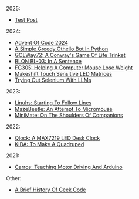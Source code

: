2025:
- [Test Post](/#test-post)

2024:
- [Advent Of Code 2024](/#aoc24)
- [A Simple Greedy Othello Bot In Python](/#eagerthello)
- [GOLWay72: A Conway's Game Of Life Trinket](/#golway72)
- [BLON BL-03: In A Sentence](/#blon-bl03)
- [FG305: Helping A Computer Mouse Lose Weight](/#fg305)
- [Makeshift Touch Sensitive LED Matrices](#led-matrix-touch)
- [Trying Out Selenium With LLMs](/#selenium-llm)

2023:
- [Linuhs: Starting To Follow Lines](/#linuhs)
- [MazeBeetle: An Attempt To Micromouse](/#mazebeetle)
- [MiniMate: On The Shoulders Of Companions](/#minimate)

2022:
- [Qlock: A MAX7219 LED Desk Clock](/#qlock)
- [KIDA: To Make A Quadruped](/#kida)

2021:
- [Carros: Teaching Motor Driving And Arduino](/#carros)

Other:
- [A Brief History Of Geek Code](/#geek)